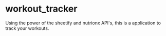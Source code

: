# workout_tracker
Using the power of the sheetify and nutrionx API's, this is a application to track your workouts. 
